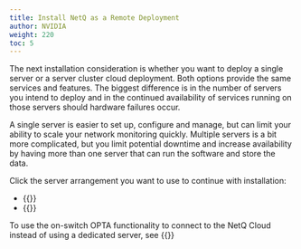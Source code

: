 ```yaml
---
title: Install NetQ as a Remote Deployment
author: NVIDIA
weight: 220
toc: 5
---
```


The next installation consideration is whether you want to deploy a single server or a server cluster cloud deployment. Both options provide the same services and features. The biggest difference is in the number of servers you intend to deploy and in the continued availability of services running on those servers should hardware failures occur.

A single server is easier to set up, configure and manage, but can limit your ability to scale your network monitoring quickly. Multiple servers is a bit more complicated, but you limit potential downtime and increase availability by having more than one server that can run the software and store the data.

Click the server arrangement you want to use to continue with installation:

- {{<link title="Choose a Remote System Platform" text="Use a Single Server Arrangement">}}
- {{<link title="Choose a Remote System Platform for Your Cluster" text="Use a Server Cluster Arrangement">}}

To use the on-switch OPTA functionality to connect to the NetQ Cloud instead of using a dedicated server, see {{<link title="Install NetQ Agents#configure-the-on-switch-opta" text="Configure the On-switch OPTA.">}}